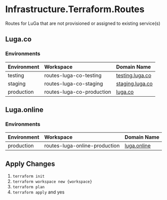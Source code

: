 # Infrastructure.Terraform.Routes
Routes for LuGa that are not provisioned or assigned to existing service(s)

## Luga.co
### Environments
| Environment | Workspace                 | Domain Name                               |
|:------------|:--------------------------|:------------------------------------------|
| testing     | routes-luga-co-testing    | [testing.luga.co](http://testing.luga.co) |
| staging     | routes-luga-co-staging    | [staging.luga.co](http://staging.luga.co) |
| production  | routes-luga-co-production | [luga.co](http://luga.co)                 |

## Luga.online
### Environments
| Environment | Workspace                     | Domain Name                       |
|:------------|:------------------------------|:----------------------------------|
| production  | routes-luga-online-production | [luga.online](http://luga.online) |

## Apply Changes
1. `terraform init`
2. `terraform workspace new {workspace}`
3. `terraform plan`
4. `terraform apply` and yes